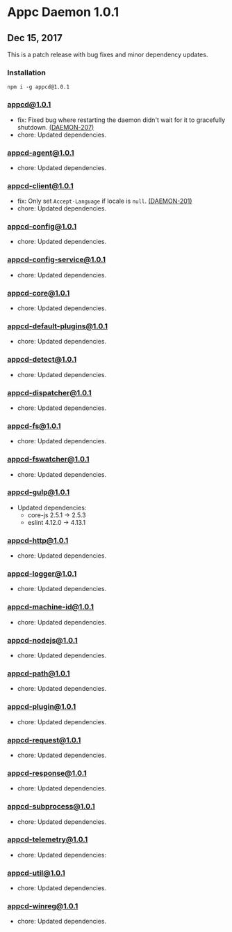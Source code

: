 # Appc Daemon 1.0.1

## Dec 15, 2017

This is a patch release with bug fixes and minor dependency updates.

### Installation

```
npm i -g appcd@1.0.1
```

### appcd@1.0.1

 * fix: Fixed bug where restarting the daemon didn't wait for it to gracefully shutdown.
   [(DAEMON-207)](https://jira.appcelerator.org/browse/DAEMON-207)
 * chore: Updated dependencies.

### appcd-agent@1.0.1

 * chore: Updated dependencies.

### appcd-client@1.0.1

 * fix: Only set `Accept-Language` if locale is `null`.
   [(DAEMON-201)](https://jira.appcelerator.org/browse/DAEMON-201)
 * chore: Updated dependencies.

### appcd-config@1.0.1

 * chore: Updated dependencies.

### appcd-config-service@1.0.1

 * chore: Updated dependencies.

### appcd-core@1.0.1

 * chore: Updated dependencies.

### appcd-default-plugins@1.0.1

 * chore: Updated dependencies.

### appcd-detect@1.0.1

 * chore: Updated dependencies.

### appcd-dispatcher@1.0.1

 * chore: Updated dependencies.

### appcd-fs@1.0.1

 * chore: Updated dependencies.

### appcd-fswatcher@1.0.1

 * chore: Updated dependencies.

### appcd-gulp@1.0.1

 * Updated dependencies:
   - core-js 2.5.1 -> 2.5.3
   - eslint 4.12.0 -> 4.13.1

### appcd-http@1.0.1

 * chore: Updated dependencies.

### appcd-logger@1.0.1

 * chore: Updated dependencies.

### appcd-machine-id@1.0.1

 * chore: Updated dependencies.

### appcd-nodejs@1.0.1

 * chore: Updated dependencies.

### appcd-path@1.0.1

 * chore: Updated dependencies.

### appcd-plugin@1.0.1

 * chore: Updated dependencies.

### appcd-request@1.0.1

 * chore: Updated dependencies.

### appcd-response@1.0.1

 * chore: Updated dependencies.

### appcd-subprocess@1.0.1

 * chore: Updated dependencies.

### appcd-telemetry@1.0.1

 * chore: Updated dependencies:

### appcd-util@1.0.1

 * chore: Updated dependencies.

### appcd-winreg@1.0.1

 * chore: Updated dependencies.